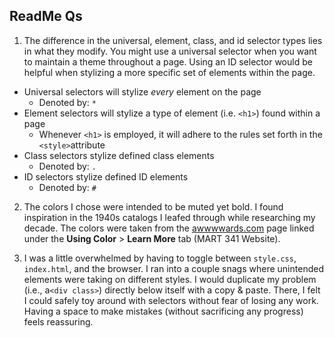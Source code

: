 ## ReadMe Qs
1.  The difference in the universal, element, class, and id selector types lies in what they modify. You might use a universal selector when you want to maintain a theme throughout a page. Using an ID selector would be helpful when stylizing a more specific set of elements within the page.
- Universal selectors will stylize *every* element on the page
  - Denoted by: ```*```
- Element selectors will stylize a type of element (i.e. ```<h1>```) found within a page
  - Whenever ```<h1>``` is employed, it will adhere to the rules set forth in the ```<style>```attribute
- Class selectors stylize defined class elements
  - Denoted by: ```.```
- ID selectors stylize defined ID elements
  - Denoted by: ```#```

2. The colors I chose were intended to be muted yet bold. I found inspiration in the 1940s catalogs I leafed through while researching my decade. The colors were taken from the [awwwwards.com](https://www.awwwards.com/trendy-web-color-palettes-and-material-design-color-schemes-tools.html) page linked under the **Using Color** > **Learn More** tab (MART 341 Website).

3. I was a little overwhelmed by having to toggle between ```style.css```, ```index.html```, and the browser. I ran into a couple snags where unintended elements were taking on different styles. I would duplicate my problem (i.e., a```<div class>```) directly below itself with a copy & paste. There, I felt I could safely toy around with selectors without fear of losing any work. Having a space to make mistakes (without sacrificing any progress) feels reassuring.
